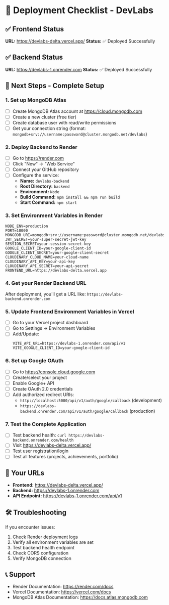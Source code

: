 # 🚀 Deployment Checklist - DevLabs

## ✅ Frontend Status
**URL:** https://devlabs-delta.vercel.app/
**Status:** ✅ Deployed Successfully

## ✅ Backend Status
**URL:** https://devlabs-1.onrender.com
**Status:** ✅ Deployed Successfully

## 🔧 Next Steps - Complete Setup

### 1. Set up MongoDB Atlas
- [ ] Create MongoDB Atlas account at https://cloud.mongodb.com
- [ ] Create a new cluster (free tier)
- [ ] Create database user with read/write permissions
- [ ] Get your connection string (format: `mongodb+srv://username:password@cluster.mongodb.net/devlabs`)

### 2. Deploy Backend to Render
- [ ] Go to https://render.com
- [ ] Click "New" → "Web Service"
- [ ] Connect your GitHub repository
- [ ] Configure the service:
  - **Name:** `devlabs-backend`
  - **Root Directory:** `backend`
  - **Environment:** `Node`
  - **Build Command:** `npm install && npm run build`
  - **Start Command:** `npm start`

### 3. Set Environment Variables in Render
```
NODE_ENV=production
PORT=10000
MONGODB_URI=mongodb+srv://username:password@cluster.mongodb.net/devlabs
JWT_SECRET=your-super-secret-jwt-key
SESSION_SECRET=your-session-secret-key
GOOGLE_CLIENT_ID=your-google-client-id
GOOGLE_CLIENT_SECRET=your-google-client-secret
CLOUDINARY_CLOUD_NAME=your-cloud-name
CLOUDINARY_API_KEY=your-api-key
CLOUDINARY_API_SECRET=your-api-secret
FRONTEND_URL=https://devlabs-delta.vercel.app
```

### 4. Get your Render Backend URL
After deployment, you'll get a URL like: `https://devlabs-backend.onrender.com`

### 5. Update Frontend Environment Variables in Vercel
- [ ] Go to your Vercel project dashboard
- [ ] Go to Settings → Environment Variables
- [ ] Add/Update:
  ```
  VITE_API_URL=https://devlabs-1.onrender.com/api/v1
  VITE_GOOGLE_CLIENT_ID=your-google-client-id
  ```

### 6. Set up Google OAuth
- [ ] Go to https://console.cloud.google.com
- [ ] Create/select your project
- [ ] Enable Google+ API
- [ ] Create OAuth 2.0 credentials
- [ ] Add authorized redirect URIs:
  - `http://localhost:5000/api/v1/auth/google/callback` (development)
  - `https://devlabs-backend.onrender.com/api/v1/auth/google/callback` (production)

### 7. Test the Complete Application
- [ ] Test backend health: `curl https://devlabs-backend.onrender.com/health`
- [ ] Visit https://devlabs-delta.vercel.app/
- [ ] Test user registration/login
- [ ] Test all features (projects, achievements, portfolio)

## 🔗 Your URLs
- **Frontend:** https://devlabs-delta.vercel.app/
- **Backend:** https://devlabs-1.onrender.com
- **API Endpoint:** https://devlabs-1.onrender.com/api/v1

## 🛠️ Troubleshooting
If you encounter issues:
1. Check Render deployment logs
2. Verify all environment variables are set
3. Test backend health endpoint
4. Check CORS configuration
5. Verify MongoDB connection

## 📞 Support
- Render Documentation: https://render.com/docs
- Vercel Documentation: https://vercel.com/docs
- MongoDB Atlas Documentation: https://docs.atlas.mongodb.com 